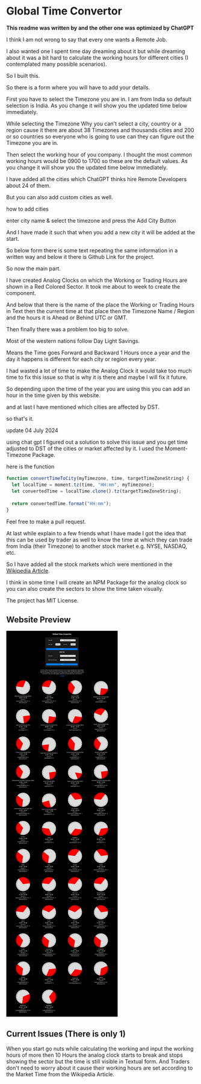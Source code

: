 # Global Time Convertor

**This readme was written by and the other one was optimized by ChatGPT**

I think I am not wrong to say that every one wants a Remote Job.

I also wanted one I spent time day dreaming about it but while dreaming about it was a bit hard to calculate the working hours for different cities (I contemplated many possible scenarios).

So I built this.

So there is a form where you will have to add your details.

First you have to select the Timezone you are in. I am from India so default selection is India.
As you change it will show you the updated time below immediately.

While selecting the Timezone Why you can't select a city, country or a region cause it there are about 38 Timezones and thousands cities and 200 or so countries so everyone who is going to use can they can figure out the Timezone you are in.

Then select the working hour of you company.
I thought the most common working hours would be 0900 to 1700 so these are the default values.
As you change it will show you the updated time below immediately.

I have added all the cities which ChatGPT thinks hire Remote Developers about 24 of them.

But you can also add custom cities as well.

how to add cities

enter city name & select the timezone and press the Add City Button

And I have made it such that when you add a new city it will be added at the start.

So below form there is some text repeating the same information in a written way and below it there is Github Link for the project.

So now the main part.

I have created Analog Clocks on which the Working or Trading Hours are shown in a Red Colored Sector.
It took me about to week to create the component.

And below that there is the name of the place the Working or Trading Hours in Text then the current time at that place then the Timezone Name / Region and the hours it is Ahead or Behind UTC or GMT.

Then finally there was a problem too big to solve.

Most of the western nations follow Day Light Savings.

Means the Time goes Forward and Backward 1 Hours once a year and the day it happens is different for each city or region every year.

I had wasted a lot of time to make the Analog Clock it would take too much time to fix this issue so that is why it is there and maybe I will fix it future.

So depending upon the time of the year you are using this you can add an hour in the time given by this website.

and at last I have mentioned which cities are affected by DST.

so that's it.

update 04 July 2024

using chat gpt I figured out a solution to solve this issue and you get time adjusted to DST of the cities or market affected by it.
I used the Moment-Timezone Package.

here is the function

```js
function convertTimeToCity(myTimezone, time, targetTimeZoneString) {
  let localTime = moment.tz(time, "HH:mm", myTimezone);
  let convertedTime = localTime.clone().tz(targetTimeZoneString);

  return convertedTime.format("HH:mm");
}
```

Feel free to make a pull request.

At last while explain to a few friends what I have made I got the idea that this can be used by trader as well to know the time at which they can trade from India (their Timezone) to another stock market e.g. NYSE, NASDAQ, etc.

So I have added all the stock markets which were mentioned in the [Wikipedia Article](https://en.wikipedia.org/wiki/List_of_major_stock_exchanges).

I think in some time I will create an NPM Package for the analog clock so you can also create the sectors to show the time taken visually.

The project has MIT License.

## Website Preview

![alt text](./preview.png)

## Current Issues (There is only 1)

When you start go nuts while calculating the working and input the working hours of more then 10 Hours the analog clock starts to break and stops showing the sector but the time is still visible in Textual form. And Traders don't need to worry about it cause their working hours are set according to the Market Time from the Wikipedia Article.
